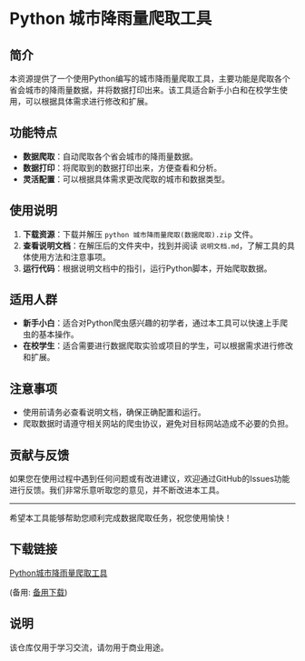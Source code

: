 # Python 城市降雨量爬取工具

## 简介

本资源提供了一个使用Python编写的城市降雨量爬取工具，主要功能是爬取各个省会城市的降雨量数据，并将数据打印出来。该工具适合新手小白和在校学生使用，可以根据具体需求进行修改和扩展。

## 功能特点

- **数据爬取**：自动爬取各个省会城市的降雨量数据。
- **数据打印**：将爬取到的数据打印出来，方便查看和分析。
- **灵活配置**：可以根据具体需求更改爬取的城市和数据类型。

## 使用说明

1. **下载资源**：下载并解压 `python 城市降雨量爬取(数据爬取).zip` 文件。
2. **查看说明文档**：在解压后的文件夹中，找到并阅读 `说明文档.md`，了解工具的具体使用方法和注意事项。
3. **运行代码**：根据说明文档中的指引，运行Python脚本，开始爬取数据。

## 适用人群

- **新手小白**：适合对Python爬虫感兴趣的初学者，通过本工具可以快速上手爬虫的基本操作。
- **在校学生**：适合需要进行数据爬取实验或项目的学生，可以根据需求进行修改和扩展。

## 注意事项

- 使用前请务必查看说明文档，确保正确配置和运行。
- 爬取数据时请遵守相关网站的爬虫协议，避免对目标网站造成不必要的负担。

## 贡献与反馈

如果您在使用过程中遇到任何问题或有改进建议，欢迎通过GitHub的Issues功能进行反馈。我们非常乐意听取您的意见，并不断改进本工具。

---

希望本工具能够帮助您顺利完成数据爬取任务，祝您使用愉快！

## 下载链接
[Python城市降雨量爬取工具](https://pan.quark.cn/s/0ea0962aaccb) 

(备用: [备用下载](https://pan.baidu.com/s/1lyGOniGiY4cYAxuCKVU_qg?pwd=1234))

## 说明

该仓库仅用于学习交流，请勿用于商业用途。
